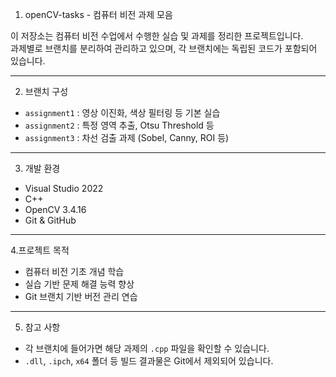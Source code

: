 1. openCV-tasks - 컴퓨터 비전 과제 모음

이 저장소는 컴퓨터 비전 수업에서 수행한 실습 및 과제를 정리한 프로젝트입니다.  
과제별로 브랜치를 분리하여 관리하고 있으며, 각 브랜치에는 독립된 코드가 포함되어 있습니다.

---

2. 브랜치 구성

- `assignment1` : 영상 이진화, 색상 필터링 등 기본 실습  
- `assignment2` : 특정 영역 추출, Otsu Threshold 등  
- `assignment3` : 차선 검출 과제 (Sobel, Canny, ROI 등)

---

3. 개발 환경

- Visual Studio 2022  
- C++  
- OpenCV 3.4.16  
- Git & GitHub  

---

4.프로젝트 목적

- 컴퓨터 비전 기초 개념 학습
- 실습 기반 문제 해결 능력 향상
- Git 브랜치 기반 버전 관리 연습

---

5. 참고 사항

- 각 브랜치에 들어가면 해당 과제의 `.cpp` 파일을 확인할 수 있습니다.  
- `.dll`, `.ipch`, `x64` 폴더 등 빌드 결과물은 Git에서 제외되어 있습니다.



